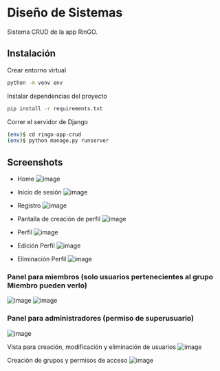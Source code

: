 # Diseño de Sistemas

Sistema CRUD de la app RinGO.

## Instalación

Crear entorno virtual
```bash
python -m venv env
```
Instalar dependencias del proyecto

```bash
pip install -r requirements.txt
```

Correr el servidor de Django

```bash
(env)$ cd ringo-app-crud
(env)$ python manage.py runserver
```

## Screenshots

- Home
     ![image](https://github.com/user-attachments/assets/37643e18-04a0-4e88-849e-59d02ae23813)

- Inicio de sesión
   ![image](https://github.com/user-attachments/assets/21c0028c-d7f6-4141-939a-2b6b856d6341)

- Registro
   ![image](https://github.com/user-attachments/assets/a5312ae2-d944-4fbc-b921-13b56044a78a)

- Pantalla de creación de perfil
   ![image](https://github.com/user-attachments/assets/b2a2b150-d1e8-4061-b997-bae8373dd9b7)

- Perfil
   ![image](https://github.com/user-attachments/assets/7e991385-fb0b-444f-b4a1-76abd192acaf)

- Edición Perfil
    ![image](https://github.com/user-attachments/assets/1f825b60-bd4e-4850-9928-3d50973231bf)

- Eliminación Perfil 
   ![image](https://github.com/user-attachments/assets/60a3fc38-a8aa-4466-8162-55f312171cf6)

### Panel para miembros (solo usuarios pertenecientes al grupo Miembro pueden verlo)
![image](https://github.com/user-attachments/assets/b1b28d81-0e2e-4343-a2ad-71a2dd57c6d9)
![image](https://github.com/user-attachments/assets/5eb819e8-1b62-4b0a-a3b3-911ca49315f9)

### Panel para administradores (permiso de superusuario)
   ![image](https://github.com/user-attachments/assets/14ef4833-3425-40b5-ae71-557e46a95786)

Vista para creación, modificación y eliminación de usuarios
   ![image](https://github.com/user-attachments/assets/f56defec-cc0e-4bc9-b81e-1fe7a0826eab)

Creación de grupos y permisos de acceso
  ![image](https://github.com/user-attachments/assets/1df8f264-6d3f-4953-8960-91226ecdc1cb)

    

  



  


  

